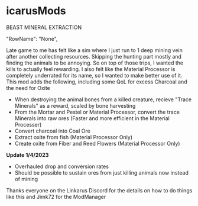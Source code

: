 # icarusMods

BEAST MINERAL EXTRACTION

"RowName": "None",

Late game to me has felt like a sim where I just run to 1 deep mining vein after another collecting resources.  Skipping the hunting part mostly and finding the animals to be annoying.  So on top of those trips, I wanted the kills to actually feel rewarding.  I also felt like the Material Processor is completely underrated for its name, so I wanted to make better use of it. This mod adds the following, including some QoL for excess Charcoal and the need for Oxite

* When destroying the animal bones from a killed creature, recieve "Trace Minerals" as a reward, scaled by bone harvesting
* From the Mortar and Pestel or Material Processor, convert the trace Minerals into raw ores (Faster and more efficient in the Material Processer)
* Convert charcoal into Coal Ore
* Extract oxite from fish (Material Processor Only)
* Create oxite from Fiber and Reed Flowers (Material Processor Only)


**Update 1/4/2023**
* Overhauled drop and conversion rates
* Should be possible to sustain ores from just killing animals now instead of mining






Thanks everyone on the Linkarus Discord for the details on how to do things like this and Jimk72 for the ModManager
